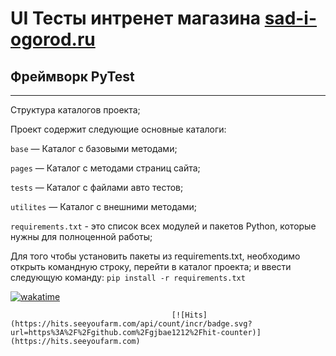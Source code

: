# UI Тесты интренет магазина [sad-i-ogorod.ru](https://sad-i-ogorod.ru/)

## Фреймворк PyTest
---
Структура каталогов проекта;

Проект содержит следующие основные каталоги:


`base` — Каталог с базовыми методами;

`pages` — Каталог с методами страниц сайта;

`tests` — Каталог с файлами авто тестов;

`utilites` — Каталог с внешними методами;

`requirements.txt` - это список всех модулей и пакетов Python, которые нужны для полноценной работы;

Для того чтобы установить пакеты из requirements.txt, необходимо открыть командную строку, перейти в каталог проекта;
и ввести следующую команду: `pip install -r requirements.txt`

[![wakatime](https://wakatime.com/badge/user/5f6bd917-a873-40c5-b6dd-4ef1d5b0d747/project/f33a513f-b554-49db-9ebe-d25fdda53e9c.svg)](https://wakatime.com/badge/user/5f6bd917-a873-40c5-b6dd-4ef1d5b0d747/project/f33a513f-b554-49db-9ebe-d25fdda53e9c)
                                        
                                        [![Hits](https://hits.seeyoufarm.com/api/count/incr/badge.svg?url=https%3A%2F%2Fgithub.com%2Fgjbae1212%2Fhit-counter)](https://hits.seeyoufarm.com)                                           
